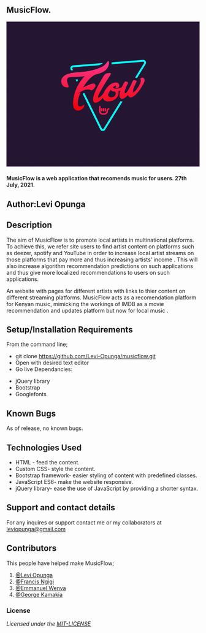 ## MusicFlow.
![MusicFlow](images/flowcreative.gif)
#### MusicFlow is  a web application that recomends music for users. 27th July, 2021.
## Author:**Levi Opunga**
## Description
The aim of MusicFlow is to promote local artists in multinational platforms.
To achieve this, we refer site users to find artist content on platforms such as deezer, spotify and YouTube in order to increase local artist streams on those platforms that pay more and thus increasing artists' income .
This will also increase algorithm recommendation predictions on such applications and thus give more localized recommendations to users on such applications.

An website with pages for different artists with links to thier content on different streaming platforms. MusicFlow acts as a recomendation platform for Kenyan music, mimicking the workings of IMDB as a movie recommendation and updates  platform but now for local music .
## Setup/Installation Requirements
From the command line;
- git clone https://github.com/Levi-Opunga/musicflow.git
- Open with desired text editor
- Go live
Dependancies:
* jQuery library
* Bootstrap
* Googlefonts

## Known Bugs
As of release, no known bugs.
## Technologies Used
* HTML - feed the content.
* Custom CSS- style the content.
* Bootstrap framework- easier styling of content with predefined classes.
* JavaScript ES6- make the website responsive.
* jQuery library- ease the use of JavaScript by providing a shorter syntax.
## Support and contact details
For any inquires or support contact me or my collaborators at leviopunga@gmail.com
## Contributors
This people have helped make MusicFlow;

1. [@Levi Opunga](https://github.com/Levi-Opunga)
2. [@Francis Ngigi](https://github.com/FrancisFlow)
3. [@Emmanuel Wenya](https://github.com/EmmanuelWenyaa1738)
4. [@George Kamakia](https://github.com/0724654276)

### License
*Licensed under the [MIT-LICENSE](License)*
